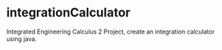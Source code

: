 # integrationCalculator
Integrated Engineering Calculus 2 Project, create an integration calculator using java.
